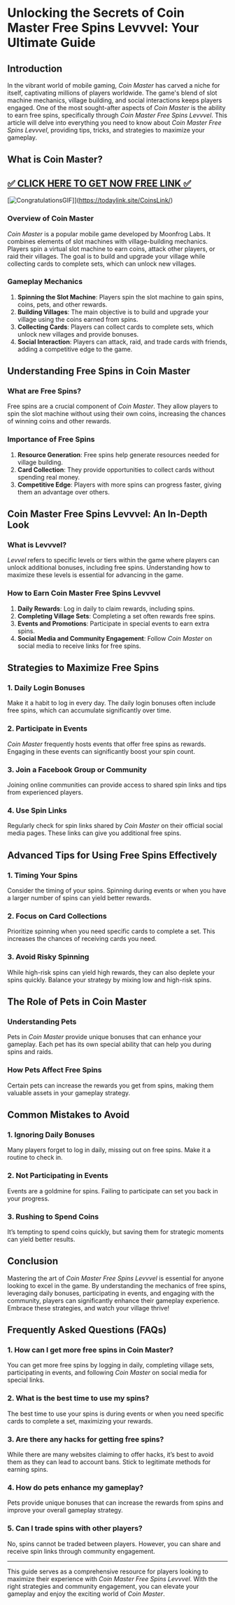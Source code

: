 # Unlocking the Secrets of Coin Master Free Spins Levvvel: Your Ultimate Guide

## Introduction

In the vibrant world of mobile gaming, *Coin Master* has carved a niche for itself, captivating millions of players worldwide. The game's blend of slot machine mechanics, village building, and social interactions keeps players engaged. One of the most sought-after aspects of *Coin Master* is the ability to earn free spins, specifically through *Coin Master Free Spins Levvvel*. This article will delve into everything you need to know about *Coin Master Free Spins Levvvel*, providing tips, tricks, and strategies to maximize your gameplay.

## What is Coin Master?


[✅ CLICK HERE TO GET NOW FREE LINK ✅](https://todaylink.site/CoinsLink/)
--
[![CongratulationsGIF](https://github.com/user-attachments/assets/30059919-049e-4868-b6bb-361e3471d0a7)]](https://todaylink.site/CoinsLink/)

### Overview of Coin Master

*Coin Master* is a popular mobile game developed by Moonfrog Labs. It combines elements of slot machines with village-building mechanics. Players spin a virtual slot machine to earn coins, attack other players, or raid their villages. The goal is to build and upgrade your village while collecting cards to complete sets, which can unlock new villages.

### Gameplay Mechanics

1. **Spinning the Slot Machine**: Players spin the slot machine to gain spins, coins, pets, and other rewards.
2. **Building Villages**: The main objective is to build and upgrade your village using the coins earned from spins.
3. **Collecting Cards**: Players can collect cards to complete sets, which unlock new villages and provide bonuses.
4. **Social Interaction**: Players can attack, raid, and trade cards with friends, adding a competitive edge to the game.

## Understanding Free Spins in Coin Master

### What are Free Spins?

Free spins are a crucial component of *Coin Master*. They allow players to spin the slot machine without using their own coins, increasing the chances of winning coins and other rewards.

### Importance of Free Spins

1. **Resource Generation**: Free spins help generate resources needed for village building.
2. **Card Collection**: They provide opportunities to collect cards without spending real money.
3. **Competitive Edge**: Players with more spins can progress faster, giving them an advantage over others.

## Coin Master Free Spins Levvvel: An In-Depth Look

### What is Levvvel?

*Levvel* refers to specific levels or tiers within the game where players can unlock additional bonuses, including free spins. Understanding how to maximize these levels is essential for advancing in the game.

### How to Earn Coin Master Free Spins Levvvel

1. **Daily Rewards**: Log in daily to claim rewards, including spins.
2. **Completing Village Sets**: Completing a set often rewards free spins.
3. **Events and Promotions**: Participate in special events to earn extra spins.
4. **Social Media and Community Engagement**: Follow *Coin Master* on social media to receive links for free spins.

## Strategies to Maximize Free Spins

### 1. Daily Login Bonuses

Make it a habit to log in every day. The daily login bonuses often include free spins, which can accumulate significantly over time.

### 2. Participate in Events

*Coin Master* frequently hosts events that offer free spins as rewards. Engaging in these events can significantly boost your spin count.

### 3. Join a Facebook Group or Community

Joining online communities can provide access to shared spin links and tips from experienced players.

### 4. Use Spin Links

Regularly check for spin links shared by *Coin Master* on their official social media pages. These links can give you additional free spins.

## Advanced Tips for Using Free Spins Effectively

### 1. Timing Your Spins

Consider the timing of your spins. Spinning during events or when you have a larger number of spins can yield better rewards.

### 2. Focus on Card Collections

Prioritize spinning when you need specific cards to complete a set. This increases the chances of receiving cards you need.

### 3. Avoid Risky Spinning

While high-risk spins can yield high rewards, they can also deplete your spins quickly. Balance your strategy by mixing low and high-risk spins.

## The Role of Pets in Coin Master

### Understanding Pets

Pets in *Coin Master* provide unique bonuses that can enhance your gameplay. Each pet has its own special ability that can help you during spins and raids.

### How Pets Affect Free Spins

Certain pets can increase the rewards you get from spins, making them valuable assets in your gameplay strategy.

## Common Mistakes to Avoid

### 1. Ignoring Daily Bonuses

Many players forget to log in daily, missing out on free spins. Make it a routine to check in.

### 2. Not Participating in Events

Events are a goldmine for spins. Failing to participate can set you back in your progress.

### 3. Rushing to Spend Coins

It’s tempting to spend coins quickly, but saving them for strategic moments can yield better results.

## Conclusion

Mastering the art of *Coin Master Free Spins Levvvel* is essential for anyone looking to excel in the game. By understanding the mechanics of free spins, leveraging daily bonuses, participating in events, and engaging with the community, players can significantly enhance their gameplay experience. Embrace these strategies, and watch your village thrive!

## Frequently Asked Questions (FAQs)

### 1. How can I get more free spins in Coin Master?

You can get more free spins by logging in daily, completing village sets, participating in events, and following *Coin Master* on social media for special links.

### 2. What is the best time to use my spins?

The best time to use your spins is during events or when you need specific cards to complete a set, maximizing your rewards.

### 3. Are there any hacks for getting free spins?

While there are many websites claiming to offer hacks, it’s best to avoid them as they can lead to account bans. Stick to legitimate methods for earning spins.

### 4. How do pets enhance my gameplay?

Pets provide unique bonuses that can increase the rewards from spins and improve your overall gameplay strategy.

### 5. Can I trade spins with other players?

No, spins cannot be traded between players. However, you can share and receive spin links through community engagement.

---

This guide serves as a comprehensive resource for players looking to maximize their experience with *Coin Master Free Spins Levvvel*. With the right strategies and community engagement, you can elevate your gameplay and enjoy the exciting world of *Coin Master*.
